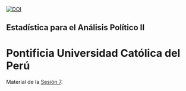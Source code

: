 [![DOI](https://zenodo.org/badge/DOI/10.5281/zenodo.7278483.svg)](https://doi.org/10.5281/zenodo.7278483)


## Estadística para el Análisis Político II
# Pontificia Universidad Católica del Perú

Material de la [Sesión 7](https://estadistica-analisispolitico.github.io/Sesion7/).
